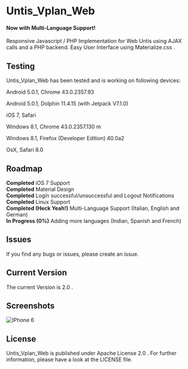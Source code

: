 # Untis_Vplan_Web
#### Now with Multi-Language Support!
Responsive Javascript / PHP Implementation for Web Untis using AJAX calls and a PHP backend. Easy User Interface using Materialize.css .

## Testing
Untis_Vplan_Web has been tested and is working on following devices:

Android 5.0.1, Chrome 43.0.2357.93

Android 5.0.1, Dolphin 11.4.15 (with Jetpack V7.1.0)

iOS 7, Safari

Windows 8.1, Chrome 43.0.2357.130 m

Windows 8.1, Firefox (Developer Edition) 40.0a2

OsX, Safari 8.0

## Roadmap
<b>Completed</b>  iOS 7 Support<br>
<b>Completed</b>  Material Design<br>
<b>Completed</b>  Login successful/unsuccessful and Logout Notifications<br>
<b>Completed</b>  Linux Support<br>
<b>Completed (Heck Yeah!)</b>  Multi-Language Support (Italian, English and German)<br>
<b>In Progress (0%)</b> Adding more languages (Indian, Spanish and French)

## Issues
If you find any bugs or issues, please create an issue.

## Current Version
The current Version is 2.0 .

## Screenshots
![IPhone 6](https://raw.github.com/jossiwolf/Untis_Vplan_Web/master/screenshots/iphone6.jpg)


## License

Untis_Vplan_Web is published under Apache License 2.0 . For further information, please have a look at the LICENSE file.
